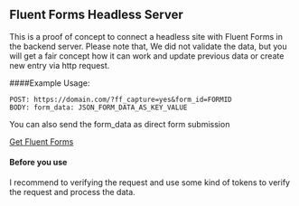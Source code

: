 Fluent Forms Headless Server
----
This is a proof of concept to connect a headless site with Fluent Forms in the backend server.
Please note that, We did not validate the data, but you will get a fair concept how it can work and update previous data or create new entry via http request. 

####Example Usage:

```
POST: https://domain.com/?ff_capture=yes&form_id=FORMID
BODY: form_data: JSON_FORM_DATA_AS_KEY_VALUE
```

You can also send the form_data as direct form submission 

[Get Fluent Forms](https://wordpress.org/plugins/fluentform)

#### Before you use
I recommend to verifying the request and use some kind of tokens to verify the request and process the data.